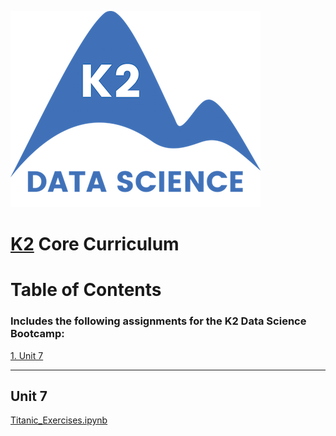 ![K2 logo](k2_logo.png)

# [K2](http://www.k2datascience.com/) Core Curriculum

# Table of Contents
### Includes the following assignments for the K2 Data Science Bootcamp:

[1. Unit 7](#section-a)

---

## <a name="section-a">Unit 7</a>
[Titanic_Exercises.ipynb](https://github.com/kevinchowder/k2_assignments/Titanic_Exercises.ipynb)
